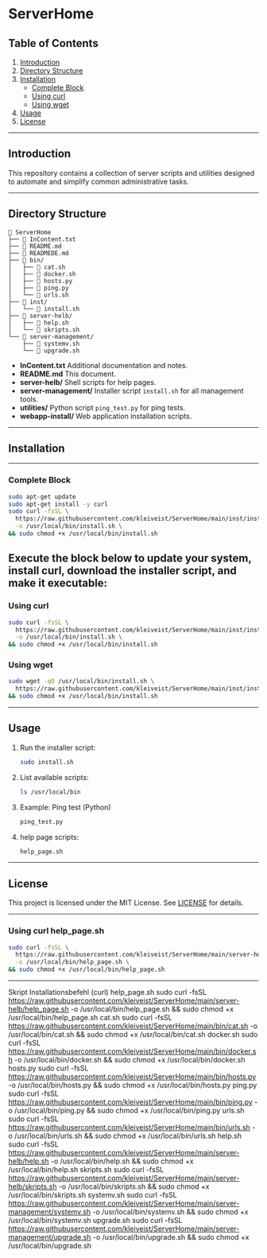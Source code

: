 # ServerHome

## Table of Contents

1. [Introduction](#introduction)
2. [Directory Structure](#directory-structure)
3. [Installation](#installation)
   - [Complete Block](#complete-block)
   - [Using curl](#using-curl)
   - [Using wget](#using-wget)
4. [Usage](#usage)
5. [License](#license)

---

## Introduction

This repository contains a collection of server scripts and utilities designed to automate and simplify common administrative tasks.

---

## Directory Structure

```text
📂 ServerHome
├── 📝 InContent.txt
├── 📝 README.md
├── 📝 READMEDE.md
├── 📂 bin/
│   ├── 📄 cat.sh
│   ├── 📄 docker.sh
│   ├── 🐍 hosts.py
│   ├── 🐍 ping.py
│   └── 📄 urls.sh
├── 📂 inst/
│   └── 📄 install.sh
├── 📂 server-helb/
│   ├── 📄 help.sh
│   └── 📄 skripts.sh
└── 📂 server-management/
    ├── 📄 systemv.sh
    └── 📄 upgrade.sh
```

- **InContent.txt**
  Additional documentation and notes.
- **README.md**
  This document.
- **server-helb/**
  Shell scripts for help pages.
- **server-management/**
  Installer script `install.sh` for all management tools.
- **utilities/**
  Python script `ping_test.py` for ping tests.
- **webapp-install/**
  Web application installation scripts.

---

## Installation
---
### Complete Block

```bash
sudo apt-get update
sudo apt-get install -y curl
sudo curl -fsSL \
  https://raw.githubusercontent.com/kleiveist/ServerHome/main/inst/install.sh \
  -o /usr/local/bin/install.sh \
&& sudo chmod +x /usr/local/bin/install.sh
```
Execute the block below to update your system, install curl, download the installer script, and make it executable:
---

### Using curl

```bash
sudo curl -fsSL \
  https://raw.githubusercontent.com/kleiveist/ServerHome/main/inst/install.sh \
  -o /usr/local/bin/install.sh \
&& sudo chmod +x /usr/local/bin/install.sh
```

### Using wget

```bash
sudo wget -qO /usr/local/bin/install.sh \
  https://raw.githubusercontent.com/kleiveist/ServerHome/main/inst/install.sh \
&& sudo chmod +x /usr/local/bin/install.sh
```

---

## Usage

1. Run the installer script:

   ```bash
   sudo install.sh
   ```

2. List available scripts:

   ```bash
   ls /usr/local/bin
   ```

3. Example: Ping test (Python)

   ```bash
   ping_test.py
   ```

4. help page scripts:

   ```bash
   help_page.sh
   ```

---

## License

This project is licensed under the MIT License. See [LICENSE](LICENSE) for details.

---
### Using curl help_page.sh

```bash
sudo curl -fsSL \
  https://raw.githubusercontent.com/kleiveist/ServerHome/main/server-helb/help_page.sh \
  -o /usr/local/bin/help_page.sh \
&& sudo chmod +x /usr/local/bin/help_page.sh
```

---
Skript	Installationsbefehl (curl)
help_page.sh	sudo curl -fsSL https://raw.githubusercontent.com/kleiveist/ServerHome/main/server-helb/help_page.sh -o /usr/local/bin/help_page.sh && sudo chmod +x /usr/local/bin/help_page.sh
cat.sh	sudo curl -fsSL https://raw.githubusercontent.com/kleiveist/ServerHome/main/bin/cat.sh -o /usr/local/bin/cat.sh && sudo chmod +x /usr/local/bin/cat.sh
docker.sh	sudo curl -fsSL https://raw.githubusercontent.com/kleiveist/ServerHome/main/bin/docker.sh -o /usr/local/bin/docker.sh && sudo chmod +x /usr/local/bin/docker.sh
hosts.py	sudo curl -fsSL https://raw.githubusercontent.com/kleiveist/ServerHome/main/bin/hosts.py -o /usr/local/bin/hosts.py && sudo chmod +x /usr/local/bin/hosts.py
ping.py	sudo curl -fsSL https://raw.githubusercontent.com/kleiveist/ServerHome/main/bin/ping.py -o /usr/local/bin/ping.py && sudo chmod +x /usr/local/bin/ping.py
urls.sh	sudo curl -fsSL https://raw.githubusercontent.com/kleiveist/ServerHome/main/bin/urls.sh -o /usr/local/bin/urls.sh && sudo chmod +x /usr/local/bin/urls.sh
help.sh	sudo curl -fsSL https://raw.githubusercontent.com/kleiveist/ServerHome/main/server-helb/help.sh -o /usr/local/bin/help.sh && sudo chmod +x /usr/local/bin/help.sh
skripts.sh	sudo curl -fsSL https://raw.githubusercontent.com/kleiveist/ServerHome/main/server-helb/skripts.sh -o /usr/local/bin/skripts.sh && sudo chmod +x /usr/local/bin/skripts.sh
systemv.sh	sudo curl -fsSL https://raw.githubusercontent.com/kleiveist/ServerHome/main/server-management/systemv.sh -o /usr/local/bin/systemv.sh && sudo chmod +x /usr/local/bin/systemv.sh
upgrade.sh	sudo curl -fsSL https://raw.githubusercontent.com/kleiveist/ServerHome/main/server-management/upgrade.sh -o /usr/local/bin/upgrade.sh && sudo chmod +x /usr/local/bin/upgrade.sh
